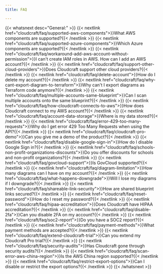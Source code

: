 ```yaml
---
title: FAQ

---
```


{{< whatsnext desc="General:" >}}
    {{< nextlink href="cloudcraft/faq/supported-aws-components">}}What AWS components are supported?{{< /nextlink >}}
    {{< nextlink href="cloudcraft/faq/supported-azure-components">}}Which Azure components are supported?{{< /nextlink >}}
    {{< nextlink href="cloudcraft/faq/workaround-add-aws-account-without-permission">}}I can't create IAM roles in AWS. How can I add an AWS account?{{< /nextlink >}}
    {{< nextlink href="cloudcraft/faq/support-other-cloud-providers">}}Does Cloudcraft support other cloud providers?{{< /nextlink >}}
    {{< nextlink href="cloudcraft/faq/delete-account">}}How do I delete my account?{{< /nextlink >}}
    {{< nextlink href="cloudcraft/faq/why-cant-export-diagram-to-terraform">}}Why can't I export diagrams as Terraform code anymore?{{< /nextlink >}}
    {{< nextlink href="cloudcraft/faq/multiple-accounts-same-blueprint">}}Can I scan multiple accounts onto the same blueprint?{{< /nextlink >}}
    {{< nextlink href="cloudcraft/faq/how-cloudcraft-connects-to-aws">}}How does Cloudcraft connect to my AWS account?{{< /nextlink >}}
    {{< nextlink href="cloudcraft/faq/account-data-storage">}}Where is my data stored?{{< /nextlink >}}
    {{< nextlink href="cloudcraft/faq/error-429-too-many-requests">}}Why do I get error 429 Too Many Requests when using the API?{{< /nextlink >}}
    {{< nextlink href="cloudcraft/faq/cloudcraft-pro-demo">}}Can you give me a demo of the product?{{< /nextlink >}}
    {{< nextlink href="cloudcraft/faq/disable-google-sign-in">}}How do I disable Google Sign in?{{< /nextlink >}}
    {{< nextlink href="cloudcraft/faq/schools-non-profit-organizations-discounts">}}Do you offer discounts for schools and non-profit organizations?{{< /nextlink >}}
    {{< nextlink href="cloudcraft/faq/govcloud-support">}}Is GovCloud supported?{{< /nextlink >}}
    {{< nextlink href="cloudcraft/faq/diagram-limitation">}}How many diagrams can I have on my account?{{< /nextlink >}}
    {{< nextlink href="cloudcraft/faq/what-happens-downgrade">}}Will I lose my diagrams if I downgrade?{{< /nextlink >}}
    {{< nextlink href="cloudcraft/faq/shareable-link-security">}}How are shared blueprint links secured?{{< /nextlink >}}
    {{< nextlink href="cloudcraft/faq/reset-password">}}How do I reset my password?{{< /nextlink >}}
    {{< nextlink href="cloudcraft/faq/hipaa-accreditation">}}Does Cloudcraft have HIPAA accreditation?{{< /nextlink >}}
    {{< nextlink href="cloudcraft/faq/disable-2fa">}}Can you disable 2FA on my account?{{< /nextlink >}}
    {{< nextlink href="cloudcraft/faq/soc2-report">}}Do you have a SOC2 report?{{< /nextlink >}}
    {{< nextlink href="cloudcraft/faq/payment-methods">}}What payment methods are accepted?{{< /nextlink >}}
    {{< nextlink href="cloudcraft/faq/extend-cloudcraft-trial">}}Can you extend my Cloudcraft Pro trial?{{< /nextlink >}}
    {{< nextlink href="cloudcraft/faq/security-audits">}}Has Cloudcraft gone through security audits?{{< /nextlink >}}
    {{< nextlink href="cloudcraft/faq/scan-error-aws-china-region">}}Is the AWS China region supported?{{< /nextlink >}}
    {{< nextlink href="cloudcraft/faq/restrict-export-options">}}Can I disable or restrict the export options?{{< /nextlink >}}
{{< /whatsnext >}}
